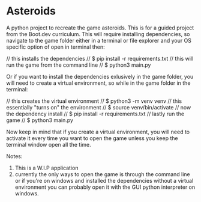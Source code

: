 # Asteroids
A python project to recreate the game asteroids. This is for a guided project from the Boot.dev curriculum.
This will require installing dependencies, so navigate to the game folder either in a terminal or file explorer
and your OS specific option of open in terminal then:

// this installs the dependencies //
$ pip install -r requirements.txt
// this will run the game from the command line //
$ python3 main.py

Or if you want to install the dependencies exlusively in the game folder, you will need to create a virtual 
environment, so while in the game folder in the terminal:

// this creates the virtual environment //
$ python3 -m venv venv
// this essentially "turns on" the environment //
$ source venv/bin/activate
// now the dependency install //
$ pip install -r requirements.txt
// lastly run the game //
$ python3 main.py

Now keep in mind that if you create a virtual environment, you will need to activate it every time you want to open
the game unless you keep the terminal window open all the time.

Notes:
1. This is a W.I.P application
2. currently the only ways to open the game is through the command line or if you're on windows and installed the 
dependencies without a virtual environment you can probably open it with the GUI python interpreter on windows.